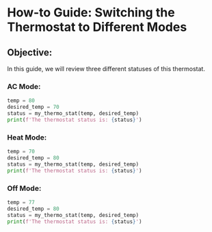 # How-to Guide: Switching the Thermostat to Different Modes

## Objective:
In this guide, we will review three different statuses of this thermostat.

### AC Mode:
```python
temp = 80
desired_temp = 70
status = my_thermo_stat(temp, desired_temp)
print(f'The thermostat status is: {status}')
```

### Heat Mode:
```python
temp = 70
desired_temp = 80
status = my_thermo_stat(temp, desired_temp)
print(f'The thermostat status is: {status}')
```

### Off Mode:
```python
temp = 77
desired_temp = 80
status = my_thermo_stat(temp, desired_temp)
print(f'The thermostat status is: {status}')
```
